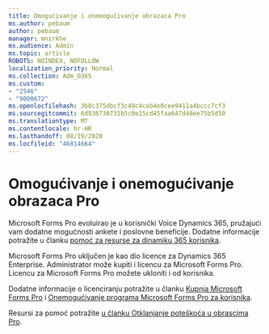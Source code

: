 ```yaml
---
title: Omogućivanje i onemogućivanje obrazaca Pro
ms.author: pebaum
author: pebaum
manager: mnirkhe
ms.audience: Admin
ms.topic: article
ROBOTS: NOINDEX, NOFOLLOW
localization_priority: Normal
ms.collection: Adm_O365
ms.custom:
- "2546"
- "9000672"
ms.openlocfilehash: 3b0c375dbcf3c49c4ceb4e0cee9411a4bccc7cf3
ms.sourcegitcommit: 6d938730731b5c0e15cd45faa647d48ee75b5d50
ms.translationtype: MT
ms.contentlocale: hr-HR
ms.lasthandoff: 08/19/2020
ms.locfileid: "46814664"
---
```

# <a name="enable-or-disable-forms-pro"></a>Omogućivanje i onemogućivanje obrazaca Pro

Microsoft Forms Pro evoluirao je u korisnički Voice Dynamics 365, pružajući vam dodatne mogućnosti ankete i poslovne beneficije. Dodatne informacije potražite u članku [pomoć za resurse za dinamiku 365 korisnika](https://go.microsoft.com/fwlink/p/?linkid=2128357).  

Microsoft Forms Pro uključen je kao dio licence za Dynamics 365 Enterprise. Administrator može kupiti i licencu za Microsoft Forms Pro. Licencu za Microsoft Forms Pro možete ukloniti i od korisnika.  

Dodatne informacije o licenciranju potražite u članku [Kupnja Microsoft Forms Pro](https://docs.microsoft.com/forms-pro/purchase#purchase-microsoft-forms-pro-for-users-in-a-dynamics-365-tenant) i [Onemogućivanje programa Microsoft Forms Pro za korisnika](https://docs.microsoft.com/forms-pro/purchase#disable-microsoft-forms-pro-for-a-user-1).
  
Resursi za pomoć potražite [u članku Otklanjanje poteškoća u obrascima Pro](https://docs.microsoft.com/forms-pro/troubleshoot).